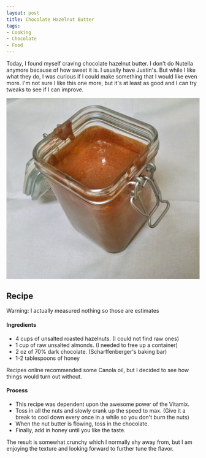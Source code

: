 ```yaml
---
layout: post
title: Chocolate Hazelnut Butter
tags:
- Cooking
- Chocolate
- Food
---
```

Today, I found myself craving chocolate hazelnut butter. I don't do Nutella
anymore because of how sweet it is. I usually have Justin's. But while I like
what they do, I was curious if I could make something that I would like even
more. I'm not sure I like this one more, but it's at least as good and I can
try tweaks to see if I can improve.

![Delicious chocolate hazelnut butter in a jar](/assets/chocolate-hazelnut.jpg)

## Recipe ##
Warning: I actually measured nothing so those are estimates

#### Ingredients ####

- 4 cups of unsalted roasted hazelnuts. (I could not find raw ones)
- 1 cup of raw unsalted almonds. (I needed to free up a container)
- 2 oz of 70% dark chocolate. (Scharffenberger's baking bar)
- 1-2 tablespoons of honey

Recipes online recommended some Canola oil, but I decided to see how things
would turn out without.

#### Process ####

- This recipe was dependent upon the awesome power of the Vitamix.
- Toss in all the nuts and slowly crank up the speed to max. (Give it a break to cool down every once in a while so you don't burn the nuts)
- When the nut butter is flowing, toss in the chocolate.
- Finally, add in honey until you like the taste.

The result is somewhat crunchy which I normally shy away from, but I am
enjoying the texture and looking forward to further tune the flavor.
